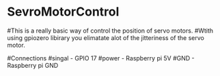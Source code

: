 # SevroMotorControl

#This is a really basic way of control the position of servo motors.
#Wtith using gpiozero libirary you elimatate alot of the jitteriness of the servo motor.

#Connections
#singal - GPIO 17
#power - Raspberry pi 5V
#GND - Raspberry pi GND
